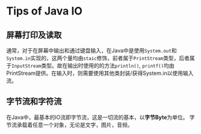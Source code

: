 # Tips of Java IO
## 屏幕打印及读取
通常，对于在屏幕中输出和通过键盘输入，在Java中是使用`System.out`和`System.in`实现的，这两个量均由`staic`修饰，前者属于`PrintStream`类型，后者属于`InputStream`类型。故在输出时使用的的方法`println()`, `printf()`均由PrintStream提供。在输入时，则需要使用其他类封装/获得System.in以使用输入流。
## 字节流和字符流
在Java中，最基本的IO流即字节流，这是一切流的基本，以**字节Byte**为单位。
字节流承载着任意一个对象，无论是文字，图片，音频。